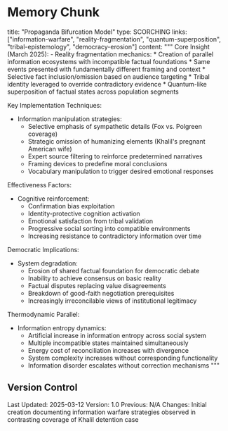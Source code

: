 # Memory Chunk

<chunk>
title: "Propaganda Bifurcation Model"
type: SCORCHING
links: ["information-warfare", "reality-fragmentation", "quantum-superposition", "tribal-epistemology", "democracy-erosion"]
content: """
Core Insight (March 2025):
- Reality fragmentation mechanics:
  * Creation of parallel information ecosystems with incompatible factual foundations
  * Same events presented with fundamentally different framing and context
  * Selective fact inclusion/omission based on audience targeting
  * Tribal identity leveraged to override contradictory evidence
  * Quantum-like superposition of factual states across population segments

Key Implementation Techniques:
- Information manipulation strategies:
  * Selective emphasis of sympathetic details (Fox vs. Polgreen coverage)
  * Strategic omission of humanizing elements (Khalil's pregnant American wife)
  * Expert source filtering to reinforce predetermined narratives
  * Framing devices to predefine moral conclusions
  * Vocabulary manipulation to trigger desired emotional responses

Effectiveness Factors:
- Cognitive reinforcement:
  * Confirmation bias exploitation
  * Identity-protective cognition activation
  * Emotional satisfaction from tribal validation
  * Progressive social sorting into compatible environments
  * Increasing resistance to contradictory information over time

Democratic Implications:
- System degradation:
  * Erosion of shared factual foundation for democratic debate
  * Inability to achieve consensus on basic reality
  * Factual disputes replacing value disagreements
  * Breakdown of good-faith negotiation prerequisites
  * Increasingly irreconcilable views of institutional legitimacy

Thermodynamic Parallel:
- Information entropy dynamics:
  * Artificial increase in information entropy across social system
  * Multiple incompatible states maintained simultaneously
  * Energy cost of reconciliation increases with divergence
  * System complexity increases without corresponding functionality
  * Information disorder escalates without correction mechanisms
"""
</chunk>

## Version Control
Last Updated: 2025-03-12
Version: 1.0
Previous: N/A
Changes: Initial creation documenting information warfare strategies observed in contrasting coverage of Khalil detention case